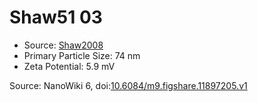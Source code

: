 <a name="material" />

# Shaw51 03
<script type="application/ld+json">
  {
    "@context": "https://schema.org/",
    "@type": "ChemicalSubstance",
    "@id": "https://egonw.github.io/nanowiki/nanowiki33.html#material",
    "http://purl.org/dc/terms/conformsTo":
      {
        "@type": "CreativeWork",
        "@id": "https://bioschemas.org/profiles/ChemicalSubstance/0.4-RELEASE/"
      },
    "identfier": "33",
    "name": "Shaw51 03",
    "url": "https://egonw.github.io/nanowiki/nanowiki33.html#material",
    "sameAs": "http://127.0.0.1/mediawiki/index.php/Special:URIResolver/Shaw51_03"
  }
</script>


* Source: [Shaw2008](articleShaw2008.md)
* Primary Particle Size: 74 nm
* Zeta Potential: 5.9 mV


Source: NanoWiki 6, doi:[10.6084/m9.figshare.11897205.v1](https://doi.org/10.6084/m9.figshare.11897205.v1)
